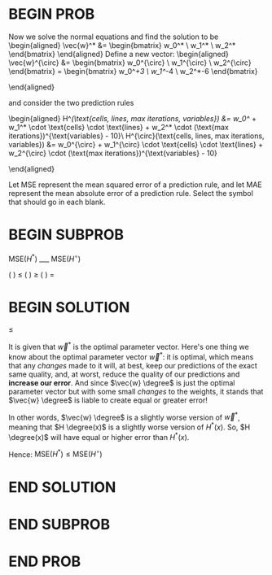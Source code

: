 # BEGIN PROB

Now we solve the normal equations and find the solution to be
\begin{aligned}
            \vec{w}^* &= \begin{bmatrix} w_0^* \\ w_1^* \\ w_2^* \end{bmatrix}
\end{aligned}
Define a new vector:
\begin{aligned}
            \vec{w}^{\circ} &= \begin{bmatrix} w_0^{\circ} \\ w_1^{\circ} \\ w_2^{\circ} \end{bmatrix} = \begin{bmatrix} w_0^*+3 \\ w_1^*-4 \\ w_2^*-6 \end{bmatrix}
            
\end{aligned}

and consider the two prediction rules

\begin{aligned}
        H^*(\text{cells, lines, max iterations, variables}) &=  w_0^* + w_1^* \cdot \text{cells} \cdot \text{lines} + w_2^* \cdot (\text{max iterations})^{\text{variables} - 10}\\
        H^{\circ}(\text{cells, lines, max iterations, variables}) &=  w_0^{\circ} + w_1^{\circ} \cdot \text{cells} \cdot \text{lines} + w_2^{\circ} \cdot (\text{max iterations})^{\text{variables} - 10}
        
\end{aligned}

Let $\text{MSE}$ represent the mean squared error of a prediction
rule, and let $\text{MAE}$ represent the mean absolute error of a prediction
rule. Select the symbol that should go in each blank.

# BEGIN SUBPROB

$\text{MSE}(H^*)$ ___ $\text{MSE}(H^{\circ})$

( ) $\leq$
( ) $\geq$
( ) $=$

# BEGIN SOLUTION

$\leq$


It is given that $\vec{w}^*$ is the optimal parameter vector. Here's one thing we know about the optimal parameter vector $\vec{w}^*$: it is optimal, which means that any *changes* made to it will, at best, keep our predictions of the exact same quality, and, at worst, reduce the quality of our predictions and **increase our error**. And since $\vec{w} \degree$ is just the optimal parameter vector but with some small *changes* to the weights, it stands that $\vec{w} \degree$ is liable to create equal or greater error!

In other words, $\vec{w} \degree$ is a slightly worse version of $\vec{w}^*$, meaning that $H \degree(x)$ is a slightly worse version of $H^*(x)$. So, $H \degree(x)$ will have equal or higher error than $H^*(x)$.

Hence: $\text{MSE}(H^*) \leq \text{MSE}(H^{\circ})$

<!-- Recall the equation for mean squared error: $\text{MSE}(H(x_i)) = \frac{1}{n}\sum_{i=1}^n(y_i-H(x_i))^2$. We can figure out which is bigger by subtracting  $\text{MSE}(H^{\circ})$ from $\text{MSE}(H^*)$. The difference between the squared differences is:
$$(y_i-H^*(x_i))^2-(y_i-H^{\circ}(x_i))^2$$Notice there is a squared element, which means that the differences of $w^*_0 - w^{\circ}_0$, $w^*_1 - w^{\circ}_1$, and $w^*_2 - w^{\circ}_2$ will appear as squared terms, which are always positive! This means adding these squared differences to $H^*$ will make it at least as large as the squared difference for $H^{\circ}$. -->

# END SOLUTION

# END SUBPROB

<!-- Commented out this subproblem for now, solution is wack. To uncomment, highlight from "BEGIN SUBPROB" to "..other way around" -->

<!-- # BEGIN SUBPROB

$(\text{MAE}(H^{\circ}))^2$ ___ $\text{MSE}(H^{\circ})$

( ) $\leq$
( ) $\geq$
( ) $=$

# BEGIN SOLUTION

$\geq$

The formula for mean absolute error is: $\text{MAE}(H(x_i)) = \frac{1}{n}\sum_{i=1}^n|y_i-H(x_i)|$ \
The formula for mean squared error is: $\text{MSE}(H(x_i)) = \frac{1}{n}\sum_{i=1}^n(y_i-H(x_i))^2$

We can substitute these two formulas into our comparison and recieve:
$(\frac{1}{n}\sum_{i=1}^n|y_i-H(x_i)|)^2$ ___ $\frac{1}{n}\sum_{i=1}^n(y_i-H(x_i))^2$

It is now clear that our comparison boils down to this question: "Which is greater? If I take the absolute errors, square them, and then sum them up... *or* if I take the absolute errors, sum them up, and then square them?"

Rules from algebra tell us that summing the absolute errors up *before* squaring them will always produce a greater result than the other way around (this holds when all of our values are positive, which they are in this case thanks to dealing with *absolute* errors)! It's a good exercise to think about why this is the case, but a basic example is if I have two positive values $a$ and $b$: $(a + b)^2 = a^2 + b^2 + 2ab \geq a^2 + b^2$, since $2ab$ is a non-negative term.

Bringing this altogether, we should conclude that $\text{MAE}(H(x_i))^2  \geq \text{MSE}(H(x_i))$, since summing up the errors before squaring them is greater than the other way around!

Old Solution Below:

This equation looks very similar to the mean squared error! We can actually take the square root of each sides of this equation to learn more about which side is larger:
$$
\begin{align*}
(\text{MAE}(H^\circ))^2 &\_\_\_ \text{MSE}(H^\circ) \\
\sqrt{(\text{MAE}(H^\circ))^2} &\_\_\_ \sqrt{\text{MSE}(H^\circ)} \\
\text{MAE}(H^\circ) &\_\_\_ \sqrt{\text{MSE}(H^\circ)}
\end{align*}
$$

The square root of $\text{MSE}$ is equal to $\text{MAE}$! These two elements are basically the same because squaring a value will lead to non-negatives and then it will be square rooted to match the absolute value from $\text{MAE}$. However the $\text{MSE}$ being square rooted also allows for it to be smaller than the $\text{MSE}$ making the correct symbol $\geq$.

# END SOLUTION

# END SUBPROB -->

# END PROB
